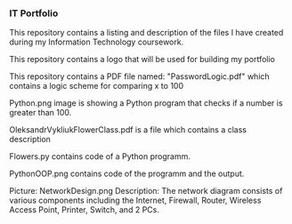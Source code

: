 ### IT Portfolio

This repository contains a listing and description of the files I have created during my Information Technology coursework.

This repository contains a logo that will be used for building my portfolio

This repository contains a PDF file named: "PasswordLogic.pdf" which contains a logic scheme for comparing x to 100

Python.png image is showing a Python program that checks if a number is greater than 100.

OleksandrVykliukFlowerClass.pdf is a file which contains a class description

Flowers.py contains code of a Python programm.

PythonOOP.png contains code of the programm and the output.

Picture: NetworkDesign.png
Description: The network diagram consists of various components including the Internet, Firewall, Router, Wireless Access Point, Printer, Switch, and 2 PCs.
